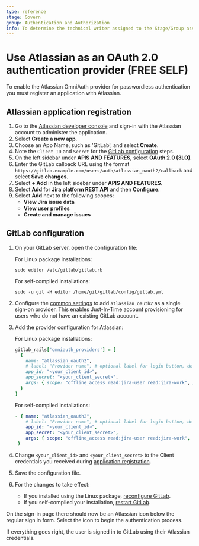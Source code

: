 ```yaml
---
type: reference
stage: Govern
group: Authentication and Authorization
info: To determine the technical writer assigned to the Stage/Group associated with this page, see https://about.gitlab.com/handbook/product/ux/technical-writing/#assignments
---
```


# Use Atlassian as an OAuth 2.0 authentication provider **(FREE SELF)**

To enable the Atlassian OmniAuth provider for passwordless authentication you must register an application with Atlassian.

## Atlassian application registration

1. Go to the [Atlassian developer console](https://developer.atlassian.com/console/myapps/) and sign-in with the Atlassian
   account to administer the application.
1. Select **Create a new app**.
1. Choose an App Name, such as 'GitLab', and select **Create**.
1. Note the `Client ID` and `Secret` for the [GitLab configuration](#gitlab-configuration) steps.
1. On the left sidebar under **APIS AND FEATURES**, select **OAuth 2.0 (3LO)**.
1. Enter the GitLab callback URL using the format `https://gitlab.example.com/users/auth/atlassian_oauth2/callback` and select **Save changes**.
1. Select **+ Add** in the left sidebar under **APIS AND FEATURES**.
1. Select **Add** for **Jira platform REST API** and then **Configure**.
1. Select **Add** next to the following scopes:
    - **View Jira issue data**
    - **View user profiles**
    - **Create and manage issues**

## GitLab configuration

1. On your GitLab server, open the configuration file:

   For Linux package installations:

   ```shell
   sudo editor /etc/gitlab/gitlab.rb
   ```

   For self-compiled installations:

   ```shell
   sudo -u git -H editor /home/git/gitlab/config/gitlab.yml
   ```

1. Configure the [common settings](../../integration/omniauth.md#configure-common-settings)
   to add `atlassian_oauth2` as a single sign-on provider. This enables
   Just-In-Time account provisioning for users who do not have an existing
   GitLab account.
1. Add the provider configuration for Atlassian:

   For Linux package installations:

   ```ruby
   gitlab_rails['omniauth_providers'] = [
     {
       name: "atlassian_oauth2",
       # label: "Provider name", # optional label for login button, defaults to "Atlassian"
       app_id: "<your_client_id>",
       app_secret: "<your_client_secret>",
       args: { scope: "offline_access read:jira-user read:jira-work", prompt: "consent" }
     }
   ]
   ```

   For self-compiled installations:

   ```yaml
   - { name: "atlassian_oauth2",
       # label: "Provider name", # optional label for login button, defaults to "Atlassian"
       app_id: "<your_client_id>",
       app_secret: "<your_client_secret>",
       args: { scope: "offline_access read:jira-user read:jira-work", prompt: "consent" }
    }
   ```

1. Change `<your_client_id>` and `<your_client_secret>` to the Client credentials you received during [application registration](#atlassian-application-registration).
1. Save the configuration file.

1. For the changes to take effect:
   - If you installed using the Linux package, [reconfigure GitLab](../restart_gitlab.md#reconfigure-a-linux-package-installation).
   - If you self-compiled your installation, [restart GitLab](../restart_gitlab.md#self-compiled-installations).

On the sign-in page there should now be an Atlassian icon below the regular sign in form. Select the icon to begin the authentication process.

If everything goes right, the user is signed in to GitLab using their Atlassian credentials.
